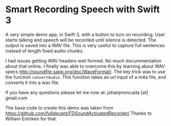 # Smart Recording Speech with Swift 3

A very simple demo app, in Swift 3, with a button to turn on recording. User starts talking and speech will be recorded until silence is detected. The output is saved into a WAV file. This is very useful to capture full sentences instead of length fixed audio chunks.

I had issues getting WAV headers well formed. No much docummentation about that online. I finally was able to overcome this by learning about WAV specs http://soundfile.sapp.org/doc/WaveFormat/. The key trick was to use the function `convertAudio`. This function takes an url input of a m4a file, and converts it into a wav file.

If you have any questions please let me now at: johanjmoncada [at] gmail.com

The base code to create this demo was taken from https://github.com/fulldecent/FDSoundActivatedRecorder/ Thanks to William Entriken for that.
